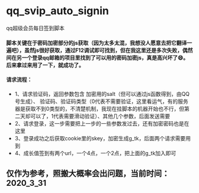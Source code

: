 # qq_svip_auto_signin
qq超级会员每日签到脚本

#### 脚本关键在于密码加密部分的js获取（因为太多太混，我想没人愿意去把它翻译一遍吧），虽然js很好获取，通过F12调试即可找到，但在我这里还是多次失败，偶然间在另一个登录qq邮箱的项目里找到了可以用的密码加密js，真是高兴坏了😄。后来拿过来用了一下，就成功了。
#### 请求流程：
- 1、请求验证码，返回参数包含 加密用的salt（但可以通过js函数得到，由QQ号生成）、 验证码、验证码类型（0代表不需要验证，这里看运气，有的服务器是获取不到0类型的，不清楚机制，我现在挂脚本的机器开始也不行，但第二天却可以了，1代表需要滑动验证）、其他几个参数，后面发送需要
- 2、请求登录，这一步需要把上一步的一些参数发过去，还有加密密码也是在这里
- 3、登录成功之后获取cookie里的skey，加密生成g_tk，后面两个请求需要用到
- 4、成长值签到有两个url，一个4点，一个2点，把上面的g_tk加入即可

## 仅作为参考，照搬大概率会出问题，当前时间：2020_3_31
